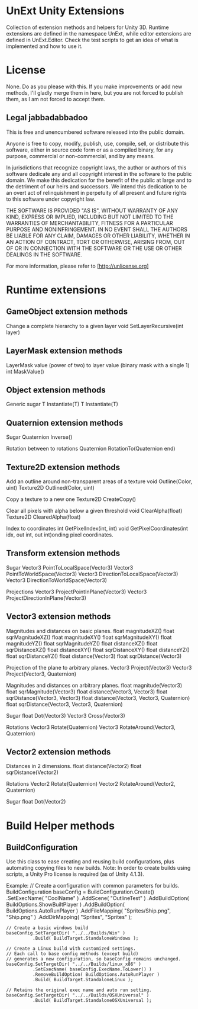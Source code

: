 UnExt Unity Extensions
======================
Collection of extension methods and helpers for Unity 3D.
Runtime extensions are defined in the namespace UnExt, while editor extensions are defined in UnExt.Editor.
Check the test scripts to get an idea of what is implemented and how to use it.

License
=======
None. Do as you please with this.
If you make improvements or add new methods, I'll gladly merge them in here,
but you are not forced to publish them, as I am not forced to accept them.

Legal jabbadabbadoo
-------------------
This is free and unencumbered software released into the public domain.

Anyone is free to copy, modify, publish, use, compile, sell, or
distribute this software, either in source code form or as a compiled
binary, for any purpose, commercial or non-commercial, and by any
means.

In jurisdictions that recognize copyright laws, the author or authors
of this software dedicate any and all copyright interest in the
software to the public domain. We make this dedication for the benefit
of the public at large and to the detriment of our heirs and
successors. We intend this dedication to be an overt act of
relinquishment in perpetuity of all present and future rights to this
software under copyright law.

THE SOFTWARE IS PROVIDED "AS IS", WITHOUT WARRANTY OF ANY KIND,
EXPRESS OR IMPLIED, INCLUDING BUT NOT LIMITED TO THE WARRANTIES OF
MERCHANTABILITY, FITNESS FOR A PARTICULAR PURPOSE AND NONINFRINGEMENT.
IN NO EVENT SHALL THE AUTHORS BE LIABLE FOR ANY CLAIM, DAMAGES OR
OTHER LIABILITY, WHETHER IN AN ACTION OF CONTRACT, TORT OR OTHERWISE,
ARISING FROM, OUT OF OR IN CONNECTION WITH THE SOFTWARE OR THE USE OR
OTHER DEALINGS IN THE SOFTWARE.

For more information, please refer to [http://unlicense.org]

Runtime extensions
==================

GameObject extension methods
----------------------------
Change a complete hierarchy to a given layer
    void SetLayerRecursive(int layer)

LayerMask extension methods
---------------------------
LayerMask value (power of two) to layer value (binary mask with a single 1)
    int MaskValue()

Object extension methods
------------------------
Generic sugar
    T Instantiate<T>(T)
    T Instantiate<T>(T)

Quaternion extension methods
----------------------------
Sugar
    Quaternion Inverse()

Rotation between to rotations
    Quaternion RotationTo(Quaternion end)

Texture2D extension methods
---------------------------
Add an outline around non-transparent areas of a texture
    void Outline(Color, uint)
    Texture2D Outlined(Color, uint)

Copy a texture to a new one
    Texture2D CreateCopy()

Clear all pixels with alpha below a given threshold
    void ClearAlpha(float)
    Texture2D ClearedAlpha(float)

Index to coordinates
    int GetPixelIndex(int, int)
    void GetPixelCoordinates(int idx, out int, out int)onding pixel coordinates.

Transform extension methods
---------------------------
Sugar
    Vector3 PointToLocalSpace(Vector3)
    Vector3 PointToWorldSpace(Vector3)
    Vector3 DirectionToLocalSpace(Vector3)
    Vector3 DirectionToWorldSpace(Vector3)

Projections
    Vector3 ProjectPointInPlane(Vector3)
    Vector3 ProjectDirectionInPlane(Vector3)

Vector3 extension methods
-------------------------
Magnitudes and distances on basic planes.
    float magnitudeXZ()
    float sqrMagnitudeXZ()
    float magnitudeXY()
    float sqrMagnitudeXY()
    float magnitudeYZ()
    float sqrMagnitudeYZ()
    float distanceXZ()
    float sqrDistanceXZ()
    float distanceXY()
    float sqrDistanceXY()
    float distanceYZ()
    float sqrDistanceYZ()
    float distance(Vector3)
    float sqrDistance(Vector3)

Projection of the plane to arbitrary planes.
    Vector3 Project(Vector3)
    Vector3 Project(Vector3, Quaternion)

Magnitudes and distances on arbitrary planes.
    float magnitude(Vector3)
    float sqrMagnitude(Vector3)
    float distance(Vector3, Vector3)
    float sqrDistance(Vector3, Vector3)
    float distance(Vector3, Vector3, Quaternion)
    float sqrDistance(Vector3, Vector3, Quaternion)

Sugar
    float Dot(Vector3)
    Vector3 Cross(Vector3)

Rotations
    Vector3 Rotate(Quaternion)
    Vector3 RotateAround(Vector3, Quaternion)

Vector2 extension methods
-------------------------
Distances in 2 dimensions.
    float distance(Vector2)
    float sqrDistance(Vector2)

Rotations
    Vector2 Rotate(Quaternion)
    Vector2 RotateAround(Vector2, Quaternion)

Sugar
    float Dot(Vector2)

Build Helper methods
====================

BuildConfiguration
------------------
Use this class to ease creating and reusing build configurations, plus automating copying files to new builds.
Note: In order to create builds using scripts, a Unity Pro license is required (as of Unity 4.1.3).

Example:
    // Create a configuration with common parameters for builds.
    BuildConfiguration baseConfig = BuildConfiguration.Create()
                                                      .SetExecName( "CoolName" )
                                                      .AddScene( "OutlineTest" )
                                                      .AddBuildOption( BuildOptions.ShowBuiltPlayer )
                                                      .AddBuildOption( BuildOptions.AutoRunPlayer )
                                                      .AddFileMapping( "Sprites/Ship.png", "Ship.png" )
                                                      .AddDirMapping( "Sprites", "Sprites" );

    // Create a basic windows build
    baseConfig.SetTargetDir( "../../Builds/Win" )
              .Build( BuildTarget.StandaloneWindows );

    // Create a Linux build with customized settings.
    // Each call to base config methods (except build)
    // generates a new configuration, so baseConfig remains unchanged.
    baseConfig.SetTargetDir( "../../Builds/linux_x86" )
              .SetExecName( baseConfig.ExecName.ToLower() )
              .RemoveBuildOption( BuildOptions.AutoRunPlayer )
              .Build( BuildTarget.StandaloneLinux );

    // Retains the original exec name and auto run setting.
    baseConfig.SetTargetDir( "../../Builds/OSXUniversal" )
              .Build( BuildTarget.StandaloneOSXUniversal );
